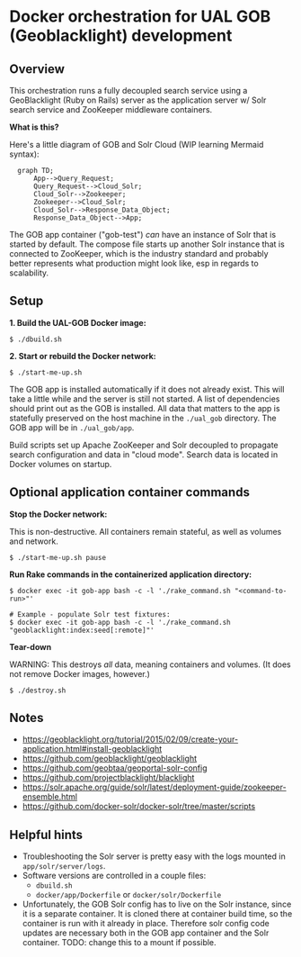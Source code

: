 # Docker orchestration for UAL GOB (Geoblacklight) development

## Overview

This orchestration runs a fully decoupled search service using a GeoBlacklight (Ruby on Rails) server as the application server w/ Solr search service and ZooKeeper middleware containers.

**What is this?**

Here's a little diagram of GOB and Solr Cloud (WIP learning Mermaid syntax):

```mermaid
  graph TD;
      App-->Query_Request;
      Query_Request-->Cloud_Solr;
      Cloud_Solr-->Zookeeper;
      Zookeeper-->Cloud_Solr;
      Cloud_Solr-->Response_Data_Object;
      Response_Data_Object-->App;
```

The GOB app container ("gob-test") _can_ have an instance of Solr that is started by default. The compose file starts up another Solr instance that is connected to ZooKeeper, which is the industry standard and probably better represents what production might look like, esp in regards to scalability.

## Setup

**1. Build the UAL-GOB Docker image:**

```shell
$ ./dbuild.sh
```

**2. Start or rebuild the Docker network:**

```shell
$ ./start-me-up.sh
```

The GOB app is installed automatically if it does not already exist. This will take a little while and the server is still not started. A list of dependencies should print out as the GOB is installed. All data that matters to the app is statefully preserved on the host machine in the `./ual_gob` directory. The GOB app will be in `./ual_gob/app`.

Build scripts set up Apache ZooKeeper and Solr decoupled to propagate search configuration and data in "cloud mode". Search data is located in Docker volumes on startup.

## Optional application container commands

**Stop the Docker network:**

This is non-destructive. All containers remain stateful, as well as volumes and network.

```shell
$ ./start-me-up.sh pause
```

**Run Rake commands in the containerized application directory:**

```shell
$ docker exec -it gob-app bash -c -l './rake_command.sh "<command-to-run>"'

# Example - populate Solr test fixtures:
$ docker exec -it gob-app bash -c -l './rake_command.sh "geoblacklight:index:seed[:remote]"'
```

**Tear-down**

WARNING: This destroys _all_ data, meaning containers and volumes. (It does not remove Docker images, however.)

```shell
$ ./destroy.sh
```

## Notes

* https://geoblacklight.org/tutorial/2015/02/09/create-your-application.html#install-geoblacklight
* https://github.com/geoblacklight/geoblacklight
* https://github.com/geobtaa/geoportal-solr-config
* https://github.com/projectblacklight/blacklight
* https://solr.apache.org/guide/solr/latest/deployment-guide/zookeeper-ensemble.html
* https://github.com/docker-solr/docker-solr/tree/master/scripts

## Helpful hints

* Troubleshooting the Solr server is pretty easy with the logs mounted in `app/solr/server/logs`.
* Software versions are controlled in a couple files:
  * `dbuild.sh`
  * `docker/app/Dockerfile` or `docker/solr/Dockerfile`
* Unfortunately, the GOB Solr config has to live on the Solr instance, since it is a separate container. It is cloned there at container build time, so the container is run with it already in place. Therefore solr config code updates are necessary both in the GOB app container and the Solr container. TODO: change this to a mount if possible.
